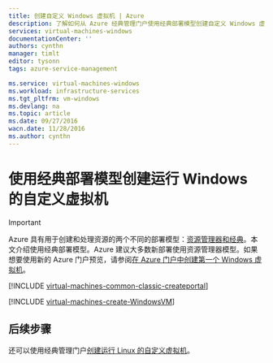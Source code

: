 ```yaml
---
title: 创建自定义 Windows 虚拟机 | Azure
description: 了解如何从 Azure 经典管理门户使用经典部署模型创建自定义 Windows 虚拟机。
services: virtual-machines-windows
documentationCenter: ''
authors: cynthn
manager: timlt
editor: tysonn
tags: azure-service-management

ms.service: virtual-machines-windows
ms.workload: infrastructure-services
ms.tgt_pltfrm: vm-windows
ms.devlang: na
ms.topic: article
ms.date: 09/27/2016
wacn.date: 11/28/2016
ms.author: cynthn
---
```


# 使用经典部署模型创建运行 Windows 的自定义虚拟机

> [!IMPORTANT]
> Azure 具有用于创建和处理资源的两个不同的部署模型：[资源管理器和经典](../azure-resource-manager/resource-manager-deployment-model.md)。本文介绍使用经典部署模型。Azure 建议大多数新部署使用资源管理器模型。如果想要使用新的 Azure 门户预览，请参阅[在 Azure 门户中创建第一个 Windows 虚拟机](./virtual-machines-windows-hero-tutorial.md)。

[!INCLUDE [virtual-machines-common-classic-createportal](../../includes/virtual-machines-common-classic-createportal.md)]

[!INCLUDE [virtual-machines-create-WindowsVM](../../includes/virtual-machines-create-windowsvm.md)]

## 后续步骤

还可以使用经典管理门户[创建运行 Linux 的自定义虚拟机](./virtual-machines-linux-classic-createportal.md)。

<!---HONumber=Mooncake_1121_2016-->